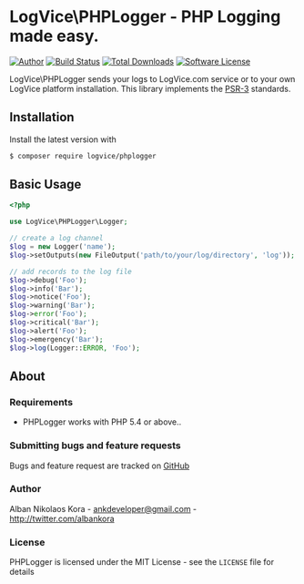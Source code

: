 # LogVice\PHPLogger - PHP Logging made easy.

[![Author](http://img.shields.io/badge/author-@albankora-blue.svg?style=flat-square)](https://twitter.com/albankora)
[![Build Status](https://img.shields.io/travis/logvice/phplogger.svg)](https://travis-ci.org/logvice/phplogger)
[![Total Downloads](https://img.shields.io/packagist/dt/logvice/phplogger.svg?style=flat-square)](https://packagist.org/packages/logvice/phplogger)
[![Software License](https://img.shields.io/badge/license-MIT-brightgreen.svg?style=flat-square)](LICENSE)

LogVice\PHPLogger sends your logs to LogVice.com service or to your own LogVice platform installation. This library implements the [PSR-3](https://github.com/php-fig/fig-standards/blob/master/accepted/PSR-3-logger-interface.md) standards.

## Installation

Install the latest version with

```bash
$ composer require logvice/phplogger
```

## Basic Usage

```php
<?php

use LogVice\PHPLogger\Logger;

// create a log channel
$log = new Logger('name');
$log->setOutputs(new FileOutput('path/to/your/log/directory', 'log'));

// add records to the log file
$log->debug('Foo');
$log->info('Bar');
$log->notice('Foo');
$log->warning('Bar');
$log->error('Foo');
$log->critical('Bar');
$log->alert('Foo');
$log->emergency('Bar');
$log->log(Logger::ERROR, 'Foo');
```

## About

### Requirements

- PHPLogger works with PHP 5.4 or above..

### Submitting bugs and feature requests

Bugs and feature request are tracked on [GitHub](https://github.com/logvice/phplogger/issues)

### Author

Alban Nikolaos Kora - <ankdeveloper@gmail.com> - <http://twitter.com/albankora>

### License

PHPLogger is licensed under the MIT License - see the `LICENSE` file for details